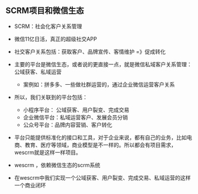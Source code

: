
## SCRM项目和微信生态

- SCRM：社会化客户关系管理

- 微信11亿日活，真正的超级社交APP

- 社交客户关系包括：获取客户、品牌宣传、客情维护 =》促成转化

- 主要的平台是微信生态，或者说的更直接一点，就是微信私域客户关系管理：公域获客、私域运营
    - 案例如：拼多多、一些做社群运营的，通过企业微信运营客户关系

- 所以，我们关联到的平台包括：
    - 小程序平台： 公域获客、用户裂变、完成交易
    - 企业微信平台：私域运营客户、发展会员分销
    - 公众号平台：品牌内容营销、客户转化
    
- 平台只能提供标准化的接口和工具，对于企业来说，都有自己的业务，比如电商、教育、医疗等领域，商业模型是不一样的。所以都会有项目需求，wescrm就是这样一样项目。

- wescrm ，依赖微信生态的scrm系统

- 在wescrm中我们实现一个公域获客、用户裂变、完成交易、私域运营的这样一个商业闭环


    

 
 

